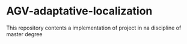 # AGV-adaptative-localization
This repository contents a implementation of project in na discipline of master degree
